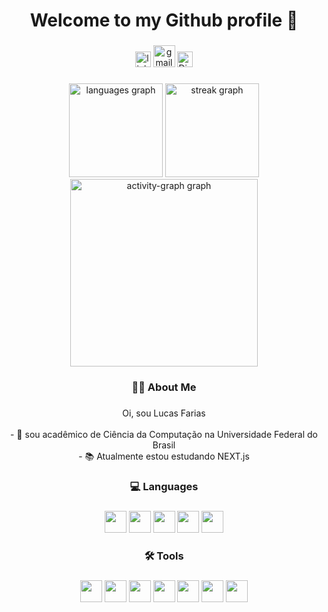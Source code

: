 <h1 align="center">Welcome to my Github profile 👋</h1>

###

###

<div align="center">
  <img src="https://img.shields.io/static/v1?message=LinkedIn&logo=linkedin&label=&color=0077B5&logoColor=white&labelColor=&style=for-the-badge" height="25" alt="linkedin logo" href="https://www.linkedin.com/in/lucafariass/" />
  <img src="https://img.shields.io/static/v1?message=Gmail&logo=gmail&label=&color=D14836&logoColor=white&labelColor=&style=for-the-badge" height="35" alt="gmail logo"  href="lgabrielcostafarias@gmail.com"/>
  <img src="https://img.shields.io/static/v1?message=Discord&logo=Discord&label=&color=1DA1F2&logoColor=white&labelColor=&style=for-the-badge" height="25" alt="Discord logo" href="https://discord.com/users/ilwca" />
</div>

###

###

<div align="center">
  <img src="https://github-readme-stats.vercel.app/api/top-langs?username=Kl4uz&locale=en&hide_title=false&layout=compact&card_width=320&langs_count=5&theme=dark&hide_border=false&order=2" height="150" alt="languages graph"  />
  <img src="https://streak-stats.demolab.com?user=Kl4uz&locale=en&mode=daily&theme=dark&hide_border=false&border_radius=5&order=3" height="150" alt="streak graph"  />
  <img src="https://github-readme-activity-graph.vercel.app/graph?username=Kl4uz&radius=16&theme=one-dark&area=true&order=5" height="300" alt="activity-graph graph"  />
</div>

###

###

<h3 align="center">👩‍💻  About Me</h3>

###

<p align="center">Oi, sou Lucas Farias<br><br>- 🔭 sou acadêmico de Ciência da Computação na Universidade Federal do Brasil<br>- 📚 Atualmente estou estudando NEXT.js<br></p>

###

<h3 align="center">💻 Languages</h3>

###

<div align="center">
    <img src="https://cdn.jsdelivr.net/gh/devicons/devicon@latest/icons/javascript/javascript-original.svg" height="35"/>
    <img src="https://cdn.jsdelivr.net/gh/devicons/devicon@latest/icons/python/python-original.svg" height="35" />
    <img src="https://cdn.jsdelivr.net/gh/devicons/devicon@latest/icons/c/c-original.svg" height="35" />
    <img src="https://cdn.jsdelivr.net/gh/devicons/devicon@latest/icons/typescript/typescript-original.svg" height="35" />
    <img src="https://cdn.jsdelivr.net/gh/devicons/devicon@latest/icons/php/php-original.svg" height="35" />
          
</div>

###

<h3 align="center">🛠️ Tools</h3>

###

<div align="center">
    <img src="https://cdn.jsdelivr.net/gh/devicons/devicon@latest/icons/react/react-original.svg" height="35" />
    <img src="https://cdn.jsdelivr.net/gh/devicons/devicon@latest/icons/django/django-plain.svg" height="35" />      
    <img src="https://cdn.jsdelivr.net/gh/devicons/devicon@latest/icons/bootstrap/bootstrap-original.svg" height="35" />
    <img src="https://cdn.jsdelivr.net/gh/devicons/devicon@latest/icons/html5/html5-original.svg" height="35" />
    <img src="https://cdn.jsdelivr.net/gh/devicons/devicon@latest/icons/css3/css3-original.svg" height="35" />
    <img src="https://cdn.jsdelivr.net/gh/devicons/devicon@latest/icons/framermotion/framermotion-original.svg" height="35" />
    <img src="https://cdn.jsdelivr.net/gh/devicons/devicon@latest/icons/figma/figma-original.svg" height="35" />
          
          
</div>
